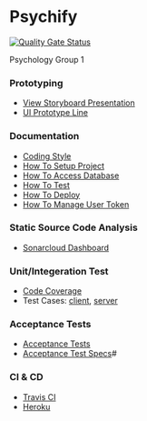 # Psychify

[![Quality Gate Status](https://sonarcloud.io/api/project_badges/measure?project=allenzhai_Psychify&metric=alert_status)](https://sonarcloud.io/dashboard?id=allenzhai_Psychify)

Psychology Group 1

### Prototyping

+ [View Storyboard Presentation](https://www.figma.com/proto/744FuVSeNm89ZIQ5JLpMo7/Psychology-Search-Project?node-id=28%3A6&scaling=min-zoom)
+ [UI Prototype Line](https://www.figma.com/file/744FuVSeNm89ZIQ5JLpMo7/Psychology-Search-Project?node-id=0%3A1)

### Documentation

+ [Coding Style](docs/coding_style.md)
+ [How To Setup Project](docs/how_to_setup_project.md)
+ [How To Access Database](docs/how_to_access_database.md)
+ [How To Test](docs/how_to_test.md)
+ [How To Deploy](docs/how_to_deploy.md)
+ [How To Manage User Token](docs/how_to_manage_user_token.md)

### Static Source Code Analysis

+ [Sonarcloud Dashboard](https://sonarcloud.io/dashboard?id=allenzhai_Psychify)

### Unit/Integeration Test

+ [Code Coverage](Code_coverage_report.pdf)
+ Test Cases: [client](src/client/__test__), [server](src/server/__test__)

### Acceptance Tests

+ [Acceptance Tests](cypress/integration/psychify_acceptance.js)
+ [Acceptance Test Specs](https://docs.google.com/document/d/1gHkG2kfXg0N2NuBBWVlrPrf6gS8uBe9-j1ZZ5dRSm_Y/edit?usp=sharing)#


### CI & CD

+ [Travis CI](https://travis-ci.com/github/allenzhai/Psychify)
+ [Heroku](https://dashboard.heroku.com/apps/psychify)
